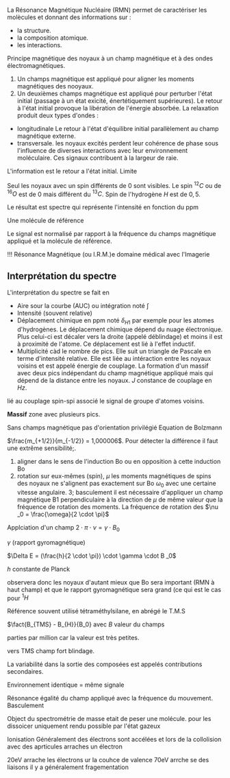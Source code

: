 La Résonance Magnétique Nucléaire (RMN) permet de caractériser les molècules et donnant des informations sur  :

* la structure.
* la composition atomique.
* les interactions.

Principe magnétique des noyaux à un champ magnétique et à des ondes électromagnétiques.

1. Un champs magnétique est appliqué pour aligner les moments magnétiques des nooyaux.
2. Un deuxièmes champs magnétique est appliqué pour perturber l'état initial (passage à un état exicité, énertétiquement supérieures). Le retour à l'état initial provoque la libération de l'énergie absorbée. La relaxation produit deux types d'ondes :

* longitudinale Le retour à l'état d'équilibre initial parallèlement au champ magnétique externe.
* transversale. les noyaux excités perdent leur cohérence de phase sous l'influence de diverses interactions avec leur environnement moléculaire. Ces signaux contribuent à la largeur de raie.

L'information est le retour a l'état initial.
Limite

Seul les noyaux avec un spin différents de 0 sont visibles. Le spin $^{12} C$ ou de $^{16} O$ est de 0 mais différent du $^{13} C$. Spin de l'hydrogène $H$ est de $0,5$.

Le résultat est spectre qui représente l'intensité en fonction du ppm

Une molécule de référence 

Le signal est normalisé par rapport à la fréquence du champs magnétique appliqué et la molécule de référence.


!!!
    Résonance Magnétique (ou I.R.M.)e domaine médical avec l'Imagerie 

## Interprétation du spectre

L'interprétation du spectre se fait en 

* Aire sour la courbe (AUC) ou intégration noté $\int$ 
* Intensité (souvent relative)
* Déplacement chimique en ppm noté $\delta _{H1}$ par exemple pour les atomes d'hydrogènes. Le déplacement chimique dépend du nuage électronique. Plus celui-ci est décaler vers la droite (appelé déblindage) et moins il est à proximité de l'atome. Ce déplacement est lié à l'effet inductif.
* Multiplicité  càd le nombre de pics. Elle suit un triangle de Pascale en terme d'intensité relative. Elle est liée au intéraction entre les noyaux voisins et est appelé énergie de couplage. La formation d'un massif avec deux pics indépendant du champ magnétique appliqué mais qui dépend de la distance entre les noyaux. $J$ constance de couplage en $Hz$.

lié au couplage spin-spi associé le signal de groupe d'atomes voisins.


__Massif__ zone avec plusieurs pics.





Sans champs magnétique pas d'orientation privilégié
Equation de Bolzmann


$\frac{m_{+1/2}}{m_{-1/2}} = 1,000006$. Pour détecter la différence il faut une extrême sensibilité;.

1. aligner dans le sens de l'induction Bo ou en opposition à cette induction Bo
2. rotation sur eux-mêmes (spin), $\mu$ les moments magnétiques de spins  des noyaux ne s'alignent pas exactement sur Bo
$\omega _0$ avec une certaine vitesse angulaire.
3; basculement il est nécessaire d'appliquer un champ magnétique B1 perpendiculaire à la direction de $\mu$ de même valeur que la fréquence de rotation des moments. La fréquence de rotation des $\nu _0 = \frac{\omega}{2 \cdot \pi}$

Applciation d'un champ $2 \cdot \pi \cdot \nu = \gamma \cdot B_0$

$\gamma$ (rapport gyromagnétique)

$\Delta E = (\frac{h}{2 \cdot \pi}) \cdot \gamma \cdot B _0$
 
 $h$ constante de Planck

 observera donc les noyaux d'autant mieux que Bo sera important (RMN à haut champ) et que le rapport gyromagnétique 
 sera grand (ce qui est le cas pour $^1 H$

Référence souvent utilisé tétraméthylsilane, en abrégé le T.M.S

$\fact{B_{TMS} - B_{H}}{B_0} avec $B$ valeur du champs 

parties par million car la valeur est très petites.

vers TMS champ fort blindage.

La variabilité dans la sortie des composées est appelés contributions secondaires. 

Environnement identique = même signale

Résonance égalité du champ appliqué  avec la fréquence du mouvement.
Basculement

Object du spectrométrie de masse etait de peser une molécule.
pour les dissoicer uniquement rendu possible par l'état gazeux

Ionisation Généralement des électrons sont accélées et lors de la collolision avec des aprticules arraches un électron

20eV arrache les électrons ur la couhce de valence 70eV arrche se des liaisons il y a généralement fragementation
